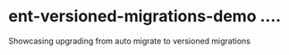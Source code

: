 # ent-versioned-migrations-demo .... 
Showcasing upgrading from auto migrate to versioned migrations
